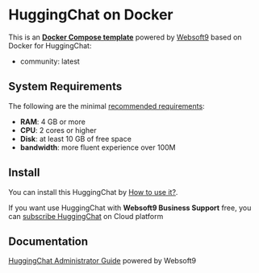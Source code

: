 # HuggingChat on Docker  

This is an **[Docker Compose template](https://github.com/Websoft9/docker-library)** powered by [Websoft9](https://www.websoft9.com) based on Docker for HuggingChat:


 - community:  latest


## System Requirements

The following are the minimal [recommended requirements](https://huggingface.co/chat):

* **RAM**: 4 GB or more
* **CPU**: 2 cores or higher
* **Disk**: at least 10 GB of free space
* **bandwidth**: more fluent experience over 100M  

## Install

You can install this HuggingChat by [How to use it?](https://github.com/Websoft9/docker-library#how-to-use-it).   

If you want use HuggingChat with **Websoft9 Business Support** free, you can [subscribe HuggingChat](https://www.websoft9.com/apps) on Cloud platform

## Documentation

[HuggingChat Administrator Guide](https://support.websoft9.com/docs/huggingchat) powered by Websoft9